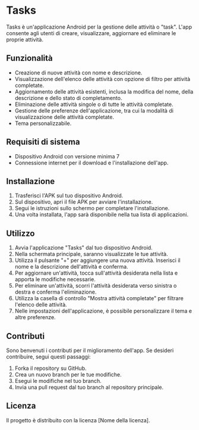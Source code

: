 # Tasks

Tasks è un'applicazione Android per la gestione delle attività o "task". L'app consente agli utenti di creare, visualizzare, aggiornare ed eliminare le proprie attività.

## Funzionalità

- Creazione di nuove attività con nome e descrizione.
- Visualizzazione dell'elenco delle attività con opzione di filtro per attività completate.
- Aggiornamento delle attività esistenti, inclusa la modifica del nome, della descrizione e dello stato di completamento.
- Eliminazione delle attività singole o di tutte le attività completate.
- Gestione delle preferenze dell'applicazione, tra cui la modalità di visualizzazione delle attività completate.
- Tema personalizzabile.

## Requisiti di sistema

- Dispositivo Android con versione minima 7
- Connessione internet per il download e l'installazione dell'app.

## Installazione

1. Trasferisci l'APK sul tuo dispositivo Android.
2. Sul dispositivo, apri il file APK per avviare l'installazione.
3. Segui le istruzioni sullo schermo per completare l'installazione.
4. Una volta installata, l'app sarà disponibile nella tua lista di applicazioni.

## Utilizzo

1. Avvia l'applicazione "Tasks" dal tuo dispositivo Android.
2. Nella schermata principale, saranno visualizzate le tue attività.
3. Utilizza il pulsante "+" per aggiungere una nuova attività. Inserisci il nome e la descrizione dell'attività e conferma.
4. Per aggiornare un'attività, tocca sull'attività desiderata nella lista e apporta le modifiche necessarie.
5. Per eliminare un'attività, scorri l'attività desiderata verso sinistra o destra e conferma l'eliminazione.
6. Utilizza la casella di controllo "Mostra attività completate" per filtrare l'elenco delle attività.
7. Nelle impostazioni dell'applicazione, è possibile personalizzare il tema e altre preferenze.

## Contributi

Sono benvenuti i contributi per il miglioramento dell'app. Se desideri contribuire, segui questi passaggi:

1. Forka il repository su GitHub.
2. Crea un nuovo branch per le tue modifiche.
3. Esegui le modifiche nel tuo branch.
4. Invia una pull request dal tuo branch al repository principale.

## Licenza

Il progetto è distribuito con la licenza [Nome della licenza].
